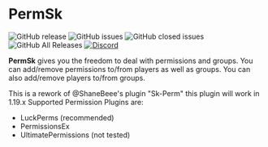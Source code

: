 # PermSk

![GitHub release](https://img.shields.io/github/release/iPlexy/PermSk.svg?style=for-the-badge)
![GitHub issues](https://img.shields.io/github/issues-raw/iPlexy/PermSk.svg?style=for-the-badge)
![GitHub closed issues](https://img.shields.io/github/issues-closed-raw/iPlexy/PermSk.svg?style=for-the-badge)
![GitHub All Releases](https://img.shields.io/github/downloads/iPlexy/PermSk/total.svg?style=for-the-badge)
[![Discord](https://img.shields.io/discord/425192525091831808.svg?style=for-the-badge)](https://discordapp.com/invite/km3UF8Q)


**PermSk** gives you the freedom to deal with permissions and groups. You can add/remove permissions to/from players as well as groups. You can also add/remove players to/from groups.


This is a rework of @ShaneBeee's plugin "Sk-Perm" this plugin will work in 1.19.x 
Supported Permission Plugins are:
  - LuckPerms (recommended)
  - PermissionsEx
  - UltimatePermissions (not tested)
